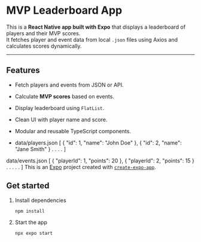 
#  MVP Leaderboard App

This is a **React Native app built with Expo** that displays a leaderboard of players and their MVP scores.  
It fetches player and event data from local `.json` files  using Axios and calculates scores dynamically.

---

##  Features
- Fetch players and events from JSON or API.
- Calculate **MVP scores** based on events.
- Display leaderboard using `FlatList`.
- Clean UI with player name and score.
- Modular and reusable TypeScript components.

- data/players.json
[
  { "id": 1, "name": "John Doe" },
  { "id": 2, "name": "Jane Smith" }
  .
  .
  .
  .
]

data/events.json
[
  { "playerId": 1, "points": 20 },
  { "playerId": 2, "points": 15 }
  .
  .
  .
  .
  .
]
This is an [Expo](https://expo.dev) project created with [`create-expo-app`](https://www.npmjs.com/package/create-expo-app).

## Get started

1. Install dependencies

   ```bash
   npm install
   ```

2. Start the app

   ```bash
   npx expo start
   ```

